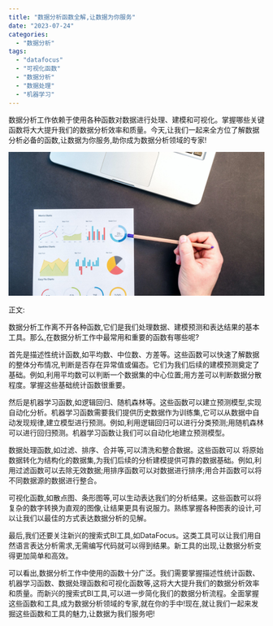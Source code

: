 ```yaml
---
title: "数据分析函数全解,让数据为你服务"
date: "2023-07-24"
categories: 
  - "数据分析"
tags: 
  - "datafocus"
  - "可视化函数"
  - "数据分析"
  - "数据处理"
  - "机器学习"
---
```


数据分析工作依赖于使用各种函数对数据进行处理、建模和可视化。掌握哪些关键函数将大大提升我们的数据分析效率和质量。今天,让我们一起来全方位了解数据分析必备的函数,让数据为你服务,助你成为数据分析领域的专家!

![封面](images/1689836444-pexels-lukas-669621-scaled.jpg)

正文:

数据分析工作离不开各种函数,它们是我们处理数据、建模预测和表达结果的基本工具。那么,在数据分析工作中最常用和重要的函数有哪些呢?

首先是描述性统计函数,如平均数、中位数、方差等。这些函数可以快速了解数据的整体分布情况,判断是否存在异常值或偏态。它们为我们后续的建模预测奠定了基础。例如,利用平均数可以判断一个数据集的中心位置;用方差可以判断数据分散程度。掌握这些基础统计函数很重要。

然后是机器学习函数,如逻辑回归、随机森林等。这些函数可以建立预测模型,实现自动化分析。机器学习函数需要我们提供历史数据作为训练集,它可以从数据中自动发现规律,建立模型进行预测。例如,利用逻辑回归可以进行分类预测;用随机森林可以进行回归预测。机器学习函数让我们可以自动化地建立预测模型。

数据处理函数,如过滤、排序、合并等,可以清洗和整合数据。这些函数可以 将原始数据转化为结构化的数据集,为我们后续的分析建模提供可靠的数据基础。例如,利用过滤函数可以去除无效数据;用排序函数可以对数据进行排序;用合并函数可以将不同数据源的数据进行整合。

可视化函数,如散点图、条形图等,可以生动表达我们的分析结果。这些函数可以将复杂的数字转换为直观的图像,让结果更具有说服力。熟练掌握各种图表的设计,可以让我们以最佳的方式表达数据分析的见解。

最后,我们还要关注新兴的搜索式BI工具,如DataFocus。这类工具可以让我们用自然语言表达分析需求,无需编写代码就可以得到结果。新工具的出现,让数据分析变得更加简单和高效。

可以看出,数据分析工作中使用的函数十分广泛。我们需要掌握描述性统计函数、机器学习函数、数据处理函数和可视化函数等,这将大大提升我们的数据分析效率和质量。而新兴的搜索式BI工具,可以进一步简化我们的数据分析流程。全面掌握这些函数和工具,成为数据分析领域的专家,就在你的手中!现在,就让我们一起来发掘这些函数和工具的魅力,让数据为我们服务吧!
